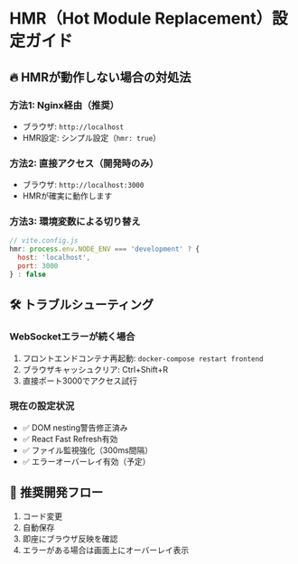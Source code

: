 # HMR（Hot Module Replacement）設定ガイド

## 🔥 HMRが動作しない場合の対処法

### 方法1: Nginx経由（推奨）
- ブラウザ: `http://localhost`
- HMR設定: シンプル設定（`hmr: true`）

### 方法2: 直接アクセス（開発時のみ）
- ブラウザ: `http://localhost:3000`
- HMRが確実に動作します

### 方法3: 環境変数による切り替え
```javascript
// vite.config.js
hmr: process.env.NODE_ENV === 'development' ? {
  host: 'localhost',
  port: 3000
} : false
```

## 🛠️ トラブルシューティング

### WebSocketエラーが続く場合
1. フロントエンドコンテナ再起動: `docker-compose restart frontend`
2. ブラウザキャッシュクリア: Ctrl+Shift+R
3. 直接ポート3000でアクセス試行

### 現在の設定状況
- ✅ DOM nesting警告修正済み
- ✅ React Fast Refresh有効
- ✅ ファイル監視強化（300ms間隔）
- ✅ エラーオーバーレイ有効（予定）

## 📝 推奨開発フロー
1. コード変更
2. 自動保存
3. 即座にブラウザ反映を確認
4. エラーがある場合は画面上にオーバーレイ表示

